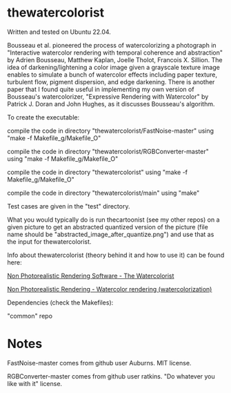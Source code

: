 # thewatercolorist

Written and tested on Ubuntu 22.04.

Bousseau et al. pioneered the process of watercolorizing a photograph in "Interactive watercolor rendering with temporal coherence and abstraction" by Adrien Bousseau, Matthew Kaplan, Joelle Tholot, Francois X. Sillion. The idea of darkening/lightening a color image given a grayscale texture image enables to simulate a bunch of watercolor effects including paper texture, turbulent flow, pigment dispersion, and edge darkening. There is another paper that I found quite useful in implementing my own version of Bousseau's watercolorizer, "Expressive Rendering with Watercolor" by Patrick J. Doran and John Hughes, as it discusses Bousseau's algorithm.

To create the executable:

compile the code in directory "thewatercolorist/FastNoise-master" using "make -f Makefile_g/Makefile_O"

compile the code in directory "thewatercolorist/RGBConverter-master" using "make -f Makefile_g/Makefile_O"

compile the code in directory "thewatercolorist" using "make -f Makefile_g/Makefile_O"

compile the code in directory "thewatercolorist/main" using "make"

Test cases are given in the "test" directory.

What you would typically do is run thecartoonist (see my other repos) on a given picture to get an abstracted quantized version of the picture (file name should be "abstracted_image_after_quantize.png") and use that as the input for thewatercolorist.

Info about thewatercolorist (theory behind it and how to use it) can be found here:

[Non Photorealistic Rendering Software - The Watercolorist](https://3dstereophoto.blogspot.com/2018/07/non-photorealistic-rendering-software_41.html)

[Non Photorealistic Rendering - Watercolor rendering (watercolorization)](https://3dstereophoto.blogspot.com/2018/05/non-photorealistic-rendering-watercolor.html)

Dependencies (check the Makefiles):

"common" repo

# Notes

FastNoise-master comes from github user Auburns. MIT license.

RGBConverter-master comes from github user ratkins. "Do whatever you like with it" license.
